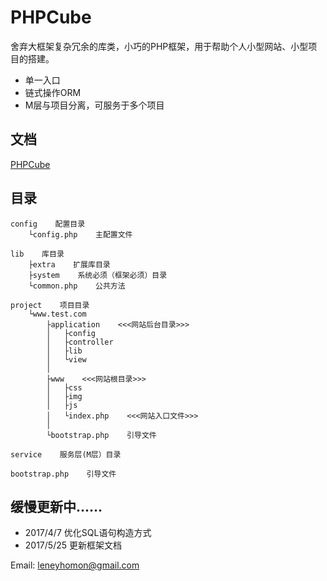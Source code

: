 # PHPCube
舍弃大框架复杂冗余的库类，小巧的PHP框架，用于帮助个人小型网站、小型项目的搭建。
* 单一入口
* 链式操作ORM
* M层与项目分离，可服务于多个项目

## 文档
[PHPCube](http://lab.leneyhomon.com/phpcube/index)
## 目录 
    config    配置目录
        └config.php    主配置文件
        
    lib    库目录
        ├extra    扩展库目录
        ├system    系统必须（框架必须）目录
        └common.php    公共方法
        
    project    项目目录
        └www.test.com    
            ├application    <<<网站后台目录>>>
            │   ├config
            │   ├controller
            │   ├lib
            │   └view
            │
            ├www    <<<网站根目录>>>
            │   ├css
            │   ├img
            │   ├js
            │   └index.php    <<<网站入口文件>>>
            │
            └bootstrap.php    引导文件
    
    service    服务层(M层）目录
        
    bootstrap.php    引导文件

## 缓慢更新中......
* 2017/4/7 优化SQL语句构造方式
* 2017/5/25 更新框架文档 
 
Email: leneyhomon@gmail.com